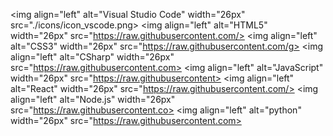 <img align="left" alt="Visual Studio Code" width="26px" src="./icons/icon_vscode.png>
<img align="left" alt="HTML5" width="26px" src="https://raw.githubusercontent.com/>
<img align="left" alt="CSS3" width="26px" src="https://raw.githubusercontent.com/g>
<img align="left" alt="CSharp" width="26px" src="https://raw.githubusercontent.com>
<img align="left" alt="JavaScript" width="26px" src="https://raw.githubusercontent>
<img align="left" alt="React" width="26px" src="https://raw.githubusercontent.com/>
<img align="left" alt="Node.js" width="26px" src="https://raw.githubusercontent.co>
<img align="left" alt="python" width="26px" src="https://raw.githubusercontent.com>




